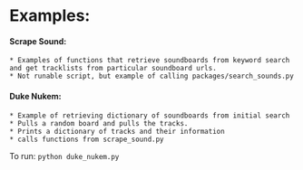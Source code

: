 # Examples:

#### Scrape Sound:
	* Examples of functions that retrieve soundboards from keyword search and get tracklists from particular soundboard urls.
	* Not runable script, but example of calling packages/search_sounds.py

#### Duke Nukem:
	* Example of retrieving dictionary of soundboards from initial search
	* Pulls a random board and pulls the tracks.
	* Prints a dictionary of tracks and their information
	* calls functions from scrape_sound.py

To run:
	```
		python duke_nukem.py
	```

#### <ADD MORE EXAMPLES> 
